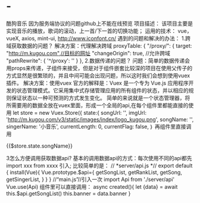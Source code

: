 # -
酷狗音乐
因为服务端协议的问题github上不能在线预览
 项目描述：
该项目主要是实现音乐的播放，歌词的滚动，上一首/下一首的切换功能；
运用的技术：
vue，vueX, axios, mint-ui, http://www.iconfont.cn/
遇到的问题和解决的办法：
1.跨域获取数据的问题？
解决方案：代理解决跨域
proxyTable: {
"/proxy/": { target: "http://m.kugou.com",//目标的网址
                  "changeOrigin": true, //允许跨域
                  "pathRewrite": { '^/proxy': '' }
               },
 2.数据传递的问题？
问题：简单的数据传递会用props来传递，子组件来接受，但是对于组件嵌套比较深的项目在使用父传子的方式显然是很繁琐的，并且中间可能会出现问题，所以这时我们会想到使用vuex插件。
解决方案：使用vuex
 官方的解释是：Vuex 是一个专为 Vue.js 应用程序开发的状态管理模式。它采用集中式存储管理应用的所有组件的状态，并以相应的规则保证状态以一种可预测的方式发生变化。
简单的来说就是一个状态管理器，将所需要用的数据全放在vuex里面，形成一个全局的api,在每个组件里都能直接的使用
let store = new Vuex.Store({ 
 state:{ songUrl: '', 
           imgUrl: 'http://m.kugou.com/v3/static/images/index/logo_kugou.png',
           songName: '', 
           singerName: '小音乐',
           currentLength: 0, 
           currentFlag: false,
        ｝
再组件里直接调用
<p>{{$store.state.songName}}</p>
3怎么方便调用获取数据api?
基本的调用数据api的方式：每次使用不同的api都先import xxx from xxxx 引入;
比较简单的是：
// *server/api.js *//
 export default {
      install(Vue){
             Vue.prototype.$api={ 
                      getSongList, 
                      getRankList, 
                      getSong, 
                      getSingerList, 
  } } }
 //“main.js”//引入一次
     import Api from './server/api'
     Vue.use(Api)
 组件里可以直接调用：
async created(){ 
       let {data} = await this.$api.getSongList() 
              this.banner = data.banner 
  }
